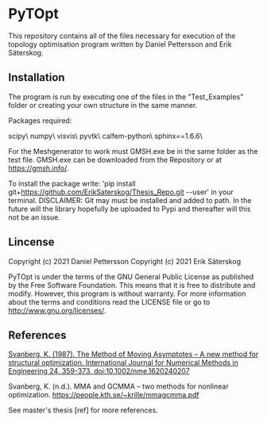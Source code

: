 # PyTOpt
This repository contains all of the files necessary for execution of the topology optimisation program written by Daniel Pettersson and Erik Säterskog.

## Installation
  The program is run by executing one of the files in the "Test_Examples" folder or creating your own structure in the same manner.

  Packages required:

  scipy\\
  numpy\\
  visvis\\
  pyvtk\\
  calfem-python\\
  sphinx==1.6.6\\

  For the Meshgenerator to work must GMSH.exe be in the same folder as the test file. GMSH.exe can be downloaded from the Repository or at https://gmsh.info/.

  To install the package write: 'pip install git+https://github.com/ErikSaterskog/Thesis_Repo.git --user' in your terminal.
  DISCLAIMER: Git may must be installed and added to path. In the future will the library hopefully be uploaded to Pypi and thereafter will this not be an issue.

## Lincense
  Copyright (c) 2021 Daniel Pettersson
  Copyright (c) 2021 Erik Säterskog
  
  PyTOpt is under the terms of the GNU General Public License as published by the Free Software Foundation. This means that it is free to distribute and modify. However, this    program is without warranty. For more information about the terms and conditions read the LICENSE file or go to <http://www.gnu.org/licenses/>.

  
## References

  [Svanberg, K. (1987). The Method of Moving Asymptotes – A new method for structural optimization. International Journal 
  for Numerical Methods in Engineering 24, 359-373. doi:10.1002/nme.1620240207](https://onlinelibrary.wiley.com/doi/abs/10.1002/nme.1620240207)

  Svanberg, K. (n.d.). MMA and GCMMA – two methods for nonlinear optimization. https://people.kth.se/~krille/mmagcmma.pdf 

  See master's thesis [ref] for more references.
